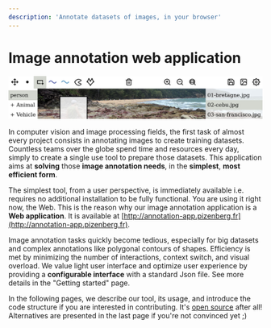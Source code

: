 ```yaml
---
description: 'Annotate datasets of images, in your browser'
---
```


# Image annotation web application

![Application interface \(configurable\)](.gitbook/assets/annotation-app-thin.jpg)

In computer vision and image processing fields, the first task of almost every project consists in annotating images to create training datasets. Countless teams over the globe spend time and resources every day, simply to create a single use tool to prepare those datasets. This application aims at **solving** those **image annotation needs**, in the **simplest**, **most efficient form**.

The simplest tool, from a user perspective, is immediately available i.e. requires no additional installation to be fully functional. You are using it right now, the Web. This is the reason why our image annotation application is a **Web application**. It is available at [http://annotation-app.pizenberg.fr](http://annotation-app.pizenberg.fr).

Image annotation tasks quickly become tedious, especially for big datasets and complex annotations like polygonal contours of shapes. Efficiency is met by minimizing the number of interactions, context switch, and visual overload. We value light user interface and optimize user experience by providing a **configurable interface** with a standard Json file. See more details in the "Getting started" page.

In the following pages, we describe our tool, its usage, and introduce the code structure if you are interested in contributing. It's [open source](https://github.com/mpizenberg/annotation-app) after all! Alternatives are presented in the last page if you're not convinced yet ;\)

